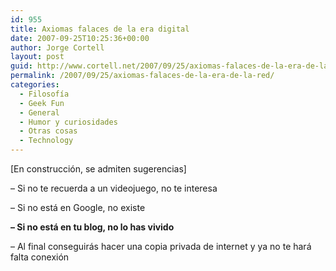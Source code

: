 ```yaml
---
id: 955
title: Axiomas falaces de la era digital
date: 2007-09-25T10:25:36+00:00
author: Jorge Cortell
layout: post
guid: http://www.cortell.net/2007/09/25/axiomas-falaces-de-la-era-de-la-red/
permalink: /2007/09/25/axiomas-falaces-de-la-era-de-la-red/
categories:
  - Filosofí­a
  - Geek Fun
  - General
  - Humor y curiosidades
  - Otras cosas
  - Technology
---
```

[En construcción, se admiten sugerencias]

&#8211; Si no te recuerda a un videojuego, no te interesa

&#8211; Si no está en Google, no existe

**&#8211; Si no está en tu blog, no lo has vivido**

&#8211; Al final conseguirás hacer una copia privada de internet y ya no te hará falta conexión